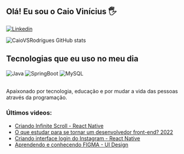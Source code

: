 ## Olá! Eu sou o Caio Vinícius 🖐️


[![Linkedin](https://img.shields.io/badge/Twitch-9146FF?style=for-the-badge&logo=twitch&logoColor=white)](https://twitch.tv/fragabr)

![CaioVSRodrigues GitHub stats](https://github-readme-stats.vercel.app/api?username=caioVSRodrigues&show_icons=true&theme=dracula&count_private=true)

## Tecnologias que eu uso no meu dia

<div style="display: inline_block">
  <img align="center" alt="Java" src="[https://img.shields.io/badge/HTML5-E34F26?style=for-the-badge&logo=html5&logoColor=white](https://img.shields.io/badge/JavaScript-F7DF1E?style=for-the-badge&logo=javascript&logoColor=black)" />
  <img align="center" alt="SpringBoot" src= "https://img.shields.io/badge/Spring-6DB33F?style=for-the-badge&logo=spring&logoColor=white"/>
   <img align="center" alt="MySQL" src= "[https://img.shields.io/badge/Spring-6DB33F?style=for-the-badge&logo=spring&logoColor=white](https://img.shields.io/badge/MySQL-00000F?style=for-the-badge&logo=mysql&logoColor=white)"/>
</div><br/>

Apaixonado por tecnologia, educação e por mudar a vida das pessoas através da programação.

### Últimos videos:
- [Criando Infinite Scroll - React Native](https://youtu.be/TjkFGrjkXfc)<br/>
- [O que estudar para se tornar um desenvolvedor front-end? 2022](https://youtu.be/Ab-kGzlCCWI)<br/>
- [Criando interface login do Instagram - React Native](https://youtu.be/pSV9Wh_p2Cg)<br/>
- [Aprendendo e conhecendo FIGMA - UI Design](https://youtu.be/KRCfX25yFf4)<br/>

